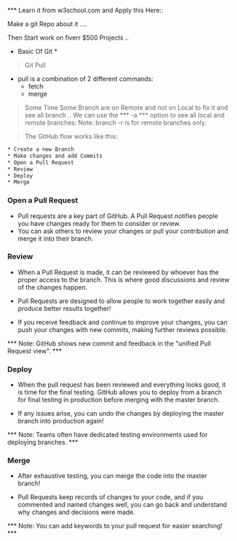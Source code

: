 *** Learn it from w3school.com and Apply this Here::

Make a git Repo about it ....

Then Start work on fiverr $500 Projects ..

* Basic Of Git *
> Git Pull
* pull is a combination of 2 different commands:
    * fetch 
    * merge

> Some Time Some Branch are on Remote and not on Local to fix it and see all branch  ..  We can use the  *** -a *** option to see all local and remote branches:
> Note: branch -r is for remote branches only.

> The GitHub flow works like this:

```cmd
* Create a new Branch
* Make changes and add Commits
* Open a Pull Request
* Review
* Deploy
* Merge
```


### Open a Pull Request
* Pull requests are a key part of GitHub. A Pull Request notifies people you have changes ready for them to consider or review.
* You can ask others to review your changes or pull your contribution and merge it into their branch. 

### Review
* When a Pull Request is made, it can be reviewed by whoever has the proper access to the branch. This is where good discussions and review of the changes happen.

* Pull Requests are designed to allow people to work together easily and produce better results together!

* If you receive feedback and continue to improve your changes, you can push your changes with new commits, making further reviews possible.

*** Note: GitHub shows new commit and feedback in the "unified Pull Request view". ***


### Deploy
* When the pull request has been reviewed and everything looks good, it is time for the final testing. GitHub allows you to deploy from a branch for final testing in production before merging with the master branch.

* If any issues arise, you can undo the changes by deploying the master branch into production again!

*** Note: Teams often have dedicated testing environments used for deploying branches. ***

### Merge
* After exhaustive testing, you can merge the code into the master branch!

* Pull Requests keep records of changes to your code, and if you commented and named changes well, you can go back and understand why changes and decisions were made.

*** Note: You can add keywords to your pull request for easier searching! ***
